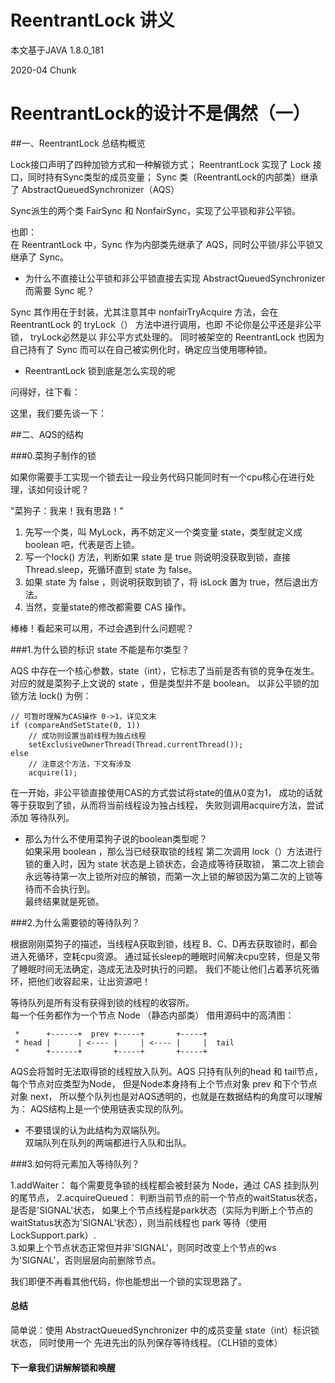 
# ReentrantLock 讲义

本文基于JAVA 1.8.0_181

2020-04         Chunk



# ReentrantLock的设计不是偶然（一）

##一、ReentrantLock 总结构概览

Lock接口声明了四种加锁方式和一种解锁方式；
ReentrantLock 实现了 Lock 接口，同时持有Sync类型的成员变量；
Sync 类（ReentrantLock的内部类）继承了 AbstractQueuedSynchronizer（AQS） 

Sync派生的两个类 FairSync 和 NonfairSync，实现了公平锁和非公平锁。

也即：  
在 ReentrantLock 中，Sync 作为内部类先继承了 AQS，同时公平锁/非公平锁又继承了 Sync。 


- 为什么不直接让公平锁和非公平锁直接去实现 AbstractQueuedSynchronizer 而需要 Sync 呢？

Sync 其作用在于封装，尤其注意其中 nonfairTryAcquire 方法，会在 ReentrantLock 
的 tryLock（） 方法中进行调用，也即 不论你是公平还是非公平锁， tryLock必然是以
非公平方式处理的。
同时被架空的 ReentrantLock 也因为自己持有了 Sync 而可以在自己被实例化时，确定应当使用哪种锁。  



- ReentrantLock 锁到底是怎么实现的呢

问得好，往下看：


这里，我们要先谈一下：

##二、AQS的结构

###0.菜狗子制作的锁

如果你需要手工实现一个锁去让一段业务代码只能同时有一个cpu核心在进行处理，该如何设计呢？ 

"菜狗子：我来！我有思路！" 

1. 先写一个类，叫 MyLock，再不妨定义一个类变量 state，类型就定义成boolean 吧，代表是否上锁。 
2. 写一个lock() 方法，判断如果 state 是 true 则说明没获取到锁，直接 Thread.sleep，死循环直到 state 为 false。
3. 如果 state 为 false ，则说明获取到锁了，将 isLock 置为 true，然后退出方法。 
4. 当然，变量state的修改都需要 CAS 操作。 

棒棒！看起来可以用，不过会遇到什么问题呢？ 



###1.为什么锁的标识 state 不能是布尔类型？

AQS 中存在一个核心参数，state（int），它标志了当前是否有锁的竞争在发生。  
对应的就是菜狗子上文说的 state ，但是类型并不是 boolean。 
以非公平锁的加锁方法 lock() 为例：
    
    // 可暂时理解为CAS操作 0->1，详见文末 
    if (compareAndSetState(0, 1))
        // 成功则设置当前线程为独占线程
        setExclusiveOwnerThread(Thread.currentThread());
    else
        // 注意这个方法，下文有涉及
        acquire(1);
                
在一开始，非公平锁直接使用CAS的方式尝试将state的值从0变为1，
成功的话就等于获取到了锁，从而将当前线程设为独占线程，
失败则调用acquire方法，尝试添加 等待队列。

- 那么为什么不使用菜狗子说的boolean类型呢？  
如果采用 boolean ，那么当已经获取锁的线程 第二次调用 lock（）方法进行锁的重入时，因为 state 状态是上锁状态，会造成等待获取锁，
第二次上锁会永远等待第一次上锁所对应的解锁，而第一次上锁的解锁因为第二次的上锁等待而不会执行到。  
最终结果就是死锁。

###2.为什么需要锁的等待队列？

根据刚刚菜狗子的描述，当线程A获取到锁，线程 B、C、D再去获取锁时，都会进入死循环，空耗cpu资源。 
通过延长sleep的睡眠时间解决cpu空转，但是又带了睡眠时间无法确定，造成无法及时执行的问题。
我们不能让他们占着茅坑死循环，把他们收容起来，让出资源吧！

等待队列是所有没有获得到锁的线程的收容所。  
每一个任务都作为一个节点 Node （静态内部类）
借用源码中的高清图： 

     *      +------+  prev +-----+       +-----+
     * head |      | <---- |     | <---- |     |  tail
     *      +------+       +-----+       +-----+

AQS会将暂时无法取得锁的线程放入队列。AQS 只持有队列的head 和 tail节点，每个节点对应类型为Node，
但是Node本身持有上个节点对象 prev 和下个节点对象 next，
所以整个队列也是对AQS透明的，也就是在数据结构的角度可以理解为：
AQS结构上是一个使用链表实现的队列。
- 不要错误的认为此结构为双端队列。  
双端队列在队列的两端都进行入队和出队。


###3.如何将元素加入等待队列？

1.addWaiter： 每个需要竞争锁的线程都会被封装为 Node，通过 CAS 挂到队列的尾节点，
2.acquireQueued： 判断当前节点的前一个节点的waitStatus状态，是否是'SIGNAL'状态，
如果上个节点线程是park状态（实际为判断上个节点的waitStatus状态为'SIGNAL'状态），则当前线程也 park 等待（使用LockSupport.park）.  
3.如果上个节点状态正常但并非'SIGNAL'，则同时改变上个节点的ws为'SIGNAL'，否则层层向前删除节点。



我们即便不再看其他代码，你也能想出一个锁的实现思路了。

#### 总结

简单说：使用 AbstractQueuedSynchronizer 中的成员变量 state（int）标识锁状态，
同时使用一个 先进先出的队列保存等待线程。（CLH锁的变体）  

#### 下一章我们讲解解锁和唤醒